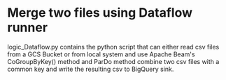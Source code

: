 <h1>Merge two files using Dataflow runner</h1>
<body>
  logic_Dataflow.py contains the python script that can either read csv files from a GCS Bucket or from local system and use Apache Beam's CoGroupByKey() method and ParDo method combine two csv files with a common key and write the resulting csv to BigQuery sink.
</body>
